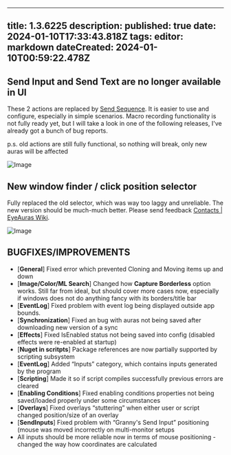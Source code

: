 
---
title: 1.3.6225
description: 
published: true
date: 2024-01-10T17:33:43.818Z
tags: 
editor: markdown
dateCreated: 2024-01-10T00:59:22.478Z
---		
		
## Send Input and Send Text are no longer available in UI
These 2 actions are replaced by [Send Sequence](https://wiki.eyeauras.net/en/actions/sendinput/send-sequence). It is easier to use and configure, especially in simple scenarios. Macro recording functionality is not fully ready yet, but I will take a look in one of the following releases, I've already got a bunch of bug reports.

p.s. old actions are still fully functional, so nothing will break, only new auras will be affected

![Image](/uploads/7i_Zf3qa_1_5d8623d473_606d4ec9bd.png)

## New window finder / click position selector
Fully replaced the old selector, which was way too laggy and unreliable. The new version should be much-much better. Please send feedback [Contacts | EyeAuras Wiki](https://wiki.eyeauras.net/en/contacts).

![Image](/uploads/4_OY_Vr_Gi_1_6bc9b85b76_9dca3b3741.png)

## **BUGFIXES/IMPROVEMENTS**
- [**General**] Fixed error which prevented Cloning and Moving items up and down
- [**Image/Color/ML Search**] Changed how **Capture Borderless** option works. Still far from ideal, but should cover more cases now, especially if windows does not do anything fancy with its borders/title bar
- [**EventLog**] Fixed problem with event log being displayed outside app bounds.
- [**Synchronization**] Fixed an bug with auras not being saved after downloading new version of a sync
- [**Effects**] Fixed IsEnabled status not being saved into config (disabled effects were re-enabled at startup)
- [**Nuget in scritpts**] Package references are now partially supported by scripting subsystem
- [**EventLog**] Added “Inputs” category, which contains inputs generated by the program
- [**Scripting**] Made it so if script compiles successfully previous errors are cleared
- [**Enabling Conditions**] Fixed enabling conditions properties not being saved/loaded properly under some circumstances
- [**Overlays**] Fixed overlays “stuttering” when either user or script changed position/size of an overlay
- [**SendInputs**] Fixed problem with “Granny's Send Input” positioning (mouse was moved incorrectly on multi-monitor setups
- All inputs should be more reliable now in terms of mouse positioning - changed the way how coordinates are calculated